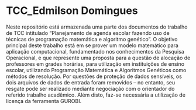 # TCC_Edmilson Domingues
Neste repositório está armazenada uma parte dos documentos do trabalho de TCC intitulado “Planejamento de agenda escolar fazendo uso de técnicas de programação matemática e algoritmo genético”. O objetivo principal deste trabalho está em se prover um modelo matemático para aplicação computacional, fundamentado nos conhecimentos da Pesquisa Operacional, e que represente uma proposta para a questão de alocação de professores em grades horárias, para utilização em instituições de ensino escolar, utilizando Programação Matemática e Algoritmos Genéticos como métodos de resolução. Por questões de proteção de dados sensíveis, os dois arquivos de dados de entrada foram removidos – no entanto, seu resgate pode ser realizado mediante negociação com o orientador do referido trabalho acadêmico. Além disto, faz-se necessária a utilização de licença da ferramenta GUROBI.
